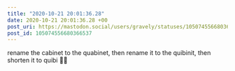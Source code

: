 ```yaml
---
title: "2020-10-21 20:01:36.28"
date: 2020-10-21 20:01:36.28 +00
post_uri: https://mastodon.social/users/gravely/statuses/105074556680366537
post_id: 105074556680366537
---
```

rename the cabinet to the quabinet, then rename it to the quibinit, then shorten it to quibi 👏🏼


